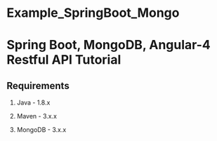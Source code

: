 # Example_SpringBoot_Mongo

# Spring Boot, MongoDB, Angular-4 Restful API Tutorial

## Requirements

1. Java - 1.8.x

2. Maven - 3.x.x

3. MongoDB - 3.x.x

